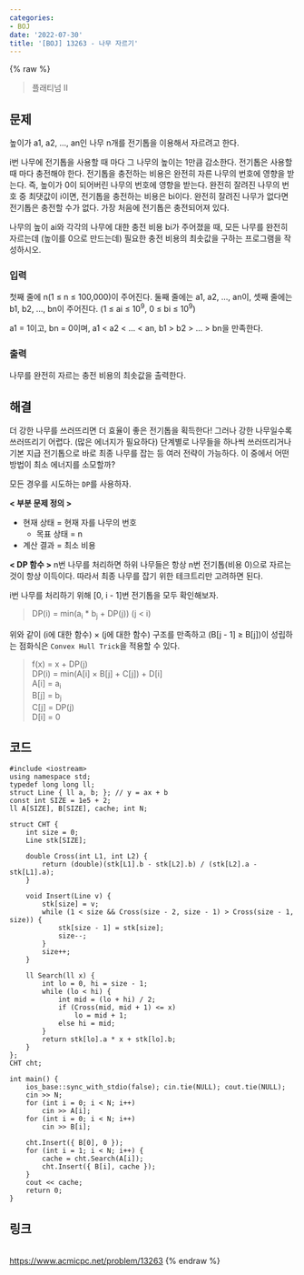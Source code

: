 ```yaml
---
categories:
- BOJ
date: '2022-07-30'
title: '[BOJ] 13263 - 나무 자르기'
---
```


{% raw %}
> 플래티넘 II<br>

## 문제
높이가 a1, a2, ..., an인 나무 n개를 전기톱을 이용해서 자르려고 한다.

i번 나무에 전기톱을 사용할 때 마다 그 나무의 높이는 1만큼 감소한다. 전기톱은 사용할 때 마다 충전해야 한다. 전기톱을 충전하는 비용은 완전히 자른 나무의 번호에 영향을 받는다. 즉, 높이가 0이 되어버린 나무의 번호에 영향을 받는다. 완전히 잘려진 나무의 번호 중 최댓값이 i이면, 전기톱을 충전하는 비용은 bi이다. 완전히 잘려진 나무가 없다면 전기톱은 충전할 수가 없다. 가장 처음에 전기톱은 충전되어져 있다.

나무의 높이 ai와 각각의 나무에 대한 충전 비용 bi가 주어졌을 때, 모든 나무를 완전히 자르는데 (높이를 0으로 만드는데) 필요한 충전 비용의 최솟값을 구하는 프로그램을 작성하시오.

### 입력
첫째 줄에 n(1 ≤ n ≤ 100,000)이 주어진다. 둘째 줄에는 a1, a2, ..., an이, 셋째 줄에는 b1, b2, ..., bn이 주어진다. (1 ≤ ai  ≤ 10<sup>9</sup>, 0 ≤ bi  ≤ 10<sup>9</sup>)

a1  = 1이고, bn  = 0이며, a1  < a2  < ... < an, b1  > b2  > ... > bn을 만족한다.

### 출력
나무를 완전히 자르는 충전 비용의 최솟값을 출력한다.

## 해결
더 강한 나무를 쓰러뜨리면 더 효율이 좋은 전기톱을 획득한다! 그러나 강한 나무일수록 쓰러뜨리기 어렵다. (많은 에너지가 필요하다) 단계별로 나무들을 하나씩 쓰러뜨리거나 기본 지급 전기톱으로 바로 최종 나무를 잡는 등 여러 전략이 가능하다. 이 중에서 어떤 방법이 최소 에너지를 소모할까?

모든 경우를 시도하는 `DP`를 사용하자.

**< 부분 문제 정의 >**
- 현재 상태 = 현재 자를 나무의 번호
	- 목표 상태 = n
- 계산 결과 = 최소 비용

**< DP 함수 >**
n번 나무를 처리하면 하위 나무들은 항상 n번 전기톱(비용 0)으로 자르는 것이 항상 이득이다. 따라서 최종 나무를 잡기 위한 테크트리만 고려하면 된다.

i번 나무를 처리하기 위해 [0, i - 1]번 전기톱을 모두 확인해보자.
> DP(i) = min(a<sub>i</sub> * b<sub>j</sub> + DP(j)) (j < i)<br>

위와 같이 (i에 대한 함수) × (j에 대한 함수) 구조를 만족하고 (B[j - 1] ≥ B[j])이 성립하는 점화식은 `Convex Hull Trick`을 적용할 수 있다.
> f(x) = x + DP(j)<br>
> DP(i) = min(A[i] × B[j] + C[j]) + D[i]<br>
> A[i] = a<sub>i</sub><br>
> B[j] = b<sub>j</sub><br>
> C[j] = DP(j)<br>
> D[i] = 0<br>

## 코드
```
#include <iostream>
using namespace std;
typedef long long ll;
struct Line { ll a, b; }; // y = ax + b
const int SIZE = 1e5 + 2;
ll A[SIZE], B[SIZE], cache; int N;

struct CHT {
	int size = 0;
	Line stk[SIZE];

	double Cross(int L1, int L2) {
		return (double)(stk[L1].b - stk[L2].b) / (stk[L2].a - stk[L1].a);
	}

	void Insert(Line v) {
		stk[size] = v;
		while (1 < size && Cross(size - 2, size - 1) > Cross(size - 1, size)) {
			stk[size - 1] = stk[size];
			size--;
		}
		size++;
	}

	ll Search(ll x) {
		int lo = 0, hi = size - 1;
		while (lo < hi) {
			int mid = (lo + hi) / 2;
			if (Cross(mid, mid + 1) <= x)
				lo = mid + 1;
			else hi = mid;
		}
		return stk[lo].a * x + stk[lo].b;
	}
};
CHT cht;

int main() {
	ios_base::sync_with_stdio(false); cin.tie(NULL); cout.tie(NULL);
	cin >> N;
	for (int i = 0; i < N; i++)
		cin >> A[i];
	for (int i = 0; i < N; i++)
		cin >> B[i];

	cht.Insert({ B[0], 0 });
	for (int i = 1; i < N; i++) {
		cache = cht.Search(A[i]);
		cht.Insert({ B[i], cache });
	}
	cout << cache;
	return 0;
}
```

## 링크
<br>https://www.acmicpc.net/problem/13263
{% endraw %}